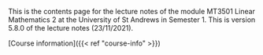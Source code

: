 This is the contents page for the lecture notes of the module MT3501 Linear
Mathematics 2 at the University of St Andrews in Semester 1. This is version
5.8.0 of the lecture notes (23/11/2021).

[Course information]({{< ref "course-info" >}})
